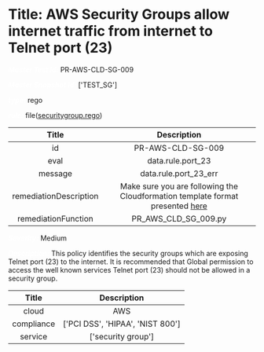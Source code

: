 



# Title: AWS Security Groups allow internet traffic from internet to Telnet port (23)


***<font color="white">Master Test Id:</font>*** PR-AWS-CLD-SG-009

***<font color="white">Master Snapshot Id:</font>*** ['TEST_SG']

***<font color="white">type:</font>*** rego

***<font color="white">rule:</font>*** file([securitygroup.rego])  
  
  
  
  

|Title|Description|
| :---: | :---: |
|id|PR-AWS-CLD-SG-009|
|eval|data.rule.port_23|
|message|data.rule.port_23_err|
|remediationDescription|Make sure you are following the Cloudformation template format presented <a href='https://docs.aws.amazon.com/AWSCloudFormation/latest/UserGuide/aws-properties-ec2-security-group.html' target='_blank'>here</a>|
|remediationFunction|PR_AWS_CLD_SG_009.py|


***<font color="white">Severity:</font>*** Medium

***<font color="white">Description:</font>*** This policy identifies the security groups which are exposing Telnet port (23) to the internet. It is recommended that Global permission to access the well known services Telnet port (23) should not be allowed in a security group.  
  
  

|Title|Description|
| :---: | :---: |
|cloud|AWS|
|compliance|['PCI DSS', 'HIPAA', 'NIST 800']|
|service|['security group']|



[securitygroup.rego]: https://github.com/prancer-io/prancer-compliance-test/tree/master/aws/cloud/securitygroup.rego
